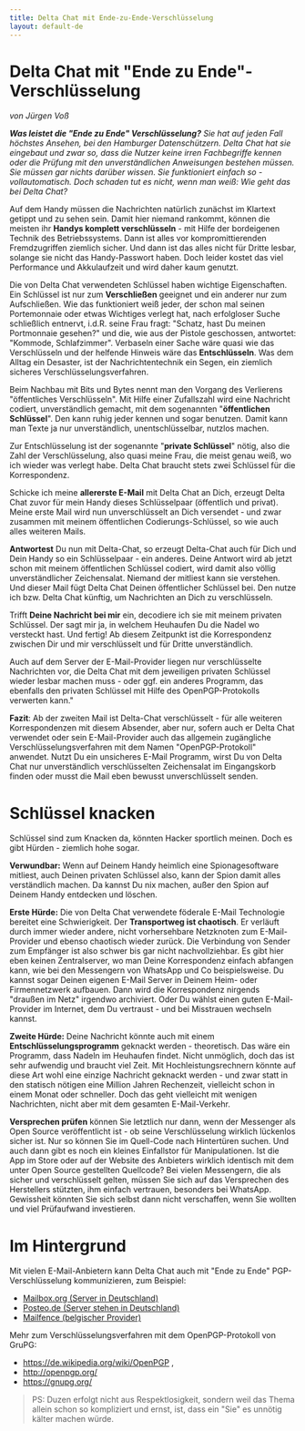 ```yaml
---
title: Delta Chat mit Ende-zu-Ende-Verschlüsselung
layout: default-de
---
```


# Delta Chat mit "Ende zu Ende"-Verschlüsselung

_von Jürgen Voß_

_**Was leistet die "Ende zu Ende" Verschlüsselung?** Sie hat auf jeden Fall höchstes Ansehen, bei den Hamburger Datenschützern. Delta Chat hat sie eingebaut und zwar so, dass die Nutzer keine irren Fachbegriffe kennen oder die Prüfung mit den unverständlichen Anweisungen bestehen müssen. Sie müssen gar nichts darüber wissen. Sie funktioniert einfach so - vollautomatisch. Doch schaden tut es nicht, wenn man weiß: Wie geht das bei Delta Chat?_ 

Auf dem Handy müssen die Nachrichten natürlich zunächst im Klartext getippt und zu sehen sein. Damit hier niemand rankommt, können die meisten ihr **Handys komplett verschlüsseln** - mit Hilfe der bordeigenen Technik des Betriebssystems. Dann ist alles vor kompromittierenden Fremdzugriffen ziemlich sicher. Und dann ist das alles nicht für Dritte lesbar, solange sie nicht das Handy-Passwort haben. Doch leider kostet das viel Performance und Akkulaufzeit und wird daher kaum genutzt. 

Die von Delta Chat verwendeten Schlüssel haben wichtige Eigenschaften. Ein Schlüssel ist nur zum **Verschließen** geeignet und ein anderer nur zum Aufschließen. Wie das funktioniert weiß jeder, der schon mal seinen Portemonnaie oder etwas Wichtiges verlegt hat, nach erfolgloser Suche schließlich entnervt, i.d.R. seine Frau fragt: "Schatz, hast Du meinen Portmonnaie gesehen?" und die, wie aus der Pistole geschossen, antwortet: "Kommode, Schlafzimmer". Verbaseln einer Sache wäre quasi wie das Verschlüsseln und der helfende Hinweis wäre das **Entschlüsseln**. Was dem Alltag ein Desaster, ist der Nachrichtentechnik ein Segen, ein ziemlich sicheres Verschlüsselungsverfahren. 

Beim Nachbau mit Bits und Bytes nennt man den Vorgang des Verlierens "öffentliches Verschlüsseln". Mit Hilfe einer Zufallszahl wird eine Nachricht codiert, unverständlich gemacht, mit dem sogenannten "**öffentlichen Schlüssel**". Den kann ruhig jeder kennen und sogar benutzen. Damit kann man Texte ja nur unverständlich, unentschlüsselbar, nutzlos machen.  

Zur Entschlüsselung ist der sogenannte "**private Schlüssel**" nötig, also die Zahl der Verschlüsselung, also quasi meine Frau, die meist genau weiß, wo ich wieder was verlegt habe. Delta Chat braucht stets zwei Schlüssel für die Korrespondenz.

Schicke ich meine **allererste E-Mail** mit Delta Chat an Dich, erzeugt Delta Chat zuvor für mein Handy dieses Schlüsselpaar (öffentlich und privat). Meine erste Mail wird nun unverschlüsselt an Dich versendet - und zwar zusammen mit meinem öffentlichen Codierungs-Schlüssel, so wie auch alles weiteren Mails. 

**Antwortest** Du nun mit Delta-Chat, so erzeugt Delta-Chat auch für Dich und Dein Handy so ein Schlüsselpaar - ein anderes. Deine Antwort wird ab jetzt schon mit meinem öffentlichen Schlüssel codiert, wird damit also völlig unverständlicher Zeichensalat. Niemand der mitliest kann sie verstehen. Und dieser Mail fügt Delta Chat Deinen öffentlicher Schlüssel bei. Den nutze ich bzw. Delta Chat künftig, um Nachrichten an Dich zu verschlüsseln. 

Trifft **Deine Nachricht bei mir** ein, decodiere ich sie mit meinem privaten Schlüssel. Der sagt mir ja, in welchem Heuhaufen Du die Nadel wo versteckt hast. Und fertig! Ab diesem Zeitpunkt ist die Korrespondenz zwischen Dir und mir verschlüsselt und für Dritte unverständlich. 

Auch auf dem Server der E-Mail-Provider liegen nur verschlüsselte Nachrichten vor, die Delta Chat mit dem jeweiligen privaten Schlüssel wieder lesbar machen muss - oder ggf. ein anderes Programm, das ebenfalls den privaten Schlüssel mit Hilfe des OpenPGP-Protokolls verwerten kann."

**Fazit**: Ab der zweiten Mail ist Delta-Chat verschlüsselt - für alle weiteren Korrespondenzen mit diesem Absender, aber nur, sofern auch er Delta Chat verwendet oder sein E-Mail-Provider auch das allgemein zugängliche Verschlüsselungsverfahren mit dem Namen "OpenPGP-Protokoll" anwendet. Nutzt Du ein unsicheres E-Mail Programm, wirst Du von Delta Chat nur unverständlich verschlüsselten Zeichensalat im Eingangskorb finden oder musst die Mail eben bewusst unverschlüsselt senden. 


# Schlüssel knacken

Schlüssel sind zum Knacken da, könnten Hacker sportlich meinen. Doch es gibt Hürden - ziemlich hohe sogar. 

**Verwundbar:** Wenn auf Deinem Handy heimlich eine Spionagesoftware mitliest, auch Deinen privaten Schlüssel also, kann der Spion damit alles verständlich machen. Da kannst Du nix machen, außer den Spion auf Deinem Handy entdecken und löschen.  

**Erste Hürde:** Die von Delta Chat verwendete föderale E-Mail Technologie bereitet eine Schwierigkeit. Der **Transportweg ist chaotisch**. Er verläuft durch immer wieder andere, nicht vorhersehbare Netzknoten zum E-Mail-Provider und ebenso chaotisch wieder zurück. Die Verbindung von Sender zum Empfänger ist also schwer bis gar nicht nachvollziehbar. Es gibt hier eben keinen Zentralserver, wo man Deine Korrespondenz einfach abfangen kann, wie bei den Messengern von WhatsApp und Co beispielsweise. Du kannst sogar Deinen eigenen E-Mail Server in Deinem Heim- oder Firmennetzwerk aufbauen. Dann wird die Korrespondenz nirgends "draußen im Netz" irgendwo archiviert. Oder Du wählst einen guten E-Mail-Provider im Internet, dem Du vertraust - und bei Misstrauen wechseln kannst. 

**Zweite Hürde:** Deine Nachricht könnte auch mit einem **Entschlüsselungsprogramm** geknackt werden - theoretisch. Das wäre ein Programm, dass Nadeln im Heuhaufen findet. Nicht unmöglich, doch das ist sehr aufwendig und braucht viel Zeit. Mit Hochleistungsrechnern könnte auf diese Art wohl eine einzige Nachricht geknackt werden - und zwar statt in den statisch nötigen eine Million Jahren Rechenzeit, vielleicht schon in einem Monat oder schneller. Doch das geht vielleicht mit wenigen Nachrichten, nicht aber mit dem gesamten E-Mail-Verkehr. 

**Versprechen prüfen** können Sie letztlich nur dann, wenn der Messenger als Open Source veröffentlicht ist - ob seine Verschlüsselung wirklich lückenlos sicher ist. Nur so können Sie im Quell-Code nach Hintertüren suchen. Und auch dann gibt es noch ein kleines Einfallstor für Manipulationen. Ist die App im Store oder auf der Website des Anbieters wirklich identisch mit dem unter Open Source gestellten Quellcode? Bei vielen Messengern, die als sicher und verschlüsselt gelten, müssen Sie sich auf das Versprechen des Herstellers stützten, ihm einfach vertrauen, besonders bei WhatsApp. Gewissheit könnten Sie sich selbst dann nicht verschaffen, wenn Sie wollten und viel Prüfaufwand investieren. 


# Im Hintergrund

Mit vielen E-Mail-Anbietern kann Delta Chat auch mit "Ende zu Ende" PGP-Verschlüsselung kommunizieren, zum Beispiel:

- [Mailbox.org (Server in Deutschland)](https://mailbox.org) 
- [Posteo.de (Server stehen in Deutschland)](https://posteo.de/de)
- [Mailfence (belgischer Provider)](https://mailfence.com/index.jsp)

Mehr zum Verschlüsselungsverfahren mit dem OpenPGP-Protokoll von GruPG: 

- https://de.wikipedia.org/wiki/OpenPGP , 
- http://openpgp.org/
- https://gnupg.org/

>PS: Duzen erfolgt nicht aus Respektlosigkeit, sondern weil das Thema allein schon so kompliziert und ernst, ist, dass ein "Sie" es unnötig kälter machen würde. 
